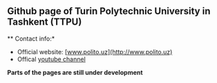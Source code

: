 ## Github page of Turin Polytechnic University in Tashkent (TTPU)

** Contact info:*
- Official website: [www.polito.uz](http://www.polito.uz)
- Offical [youtube channel](https://www.youtube.com/@TurinPolytechnicUniversity)

**Parts of the pages are still under development**


<!--

**Here are some ideas to get you started:**

🙋‍♀️ A short introduction - what is your organization all about?
🌈 Contribution guidelines - how can the community get involved?
👩‍💻 Useful resources - where can the community find your docs? Is there anything else the community should know?
🍿 Fun facts - what does your team eat for breakfast?
🧙 Remember, you can do mighty things with the power of [Markdown](https://docs.github.com/github/writing-on-github/getting-started-with-writing-and-formatting-on-github/basic-writing-and-formatting-syntax)
-->
